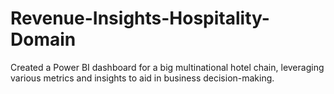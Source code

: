 # Revenue-Insights-Hospitality-Domain
Created a Power BI dashboard for a big multinational hotel chain, leveraging various metrics and insights to aid in business decision-making.
